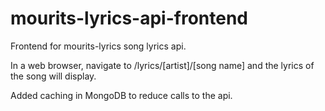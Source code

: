 # mourits-lyrics-api-frontend
Frontend for mourits-lyrics song lyrics api.

In a web browser, navigate to /lyrics/[artist]/[song name] and the lyrics of the song will display.

Added caching in MongoDB to reduce calls to the api.
